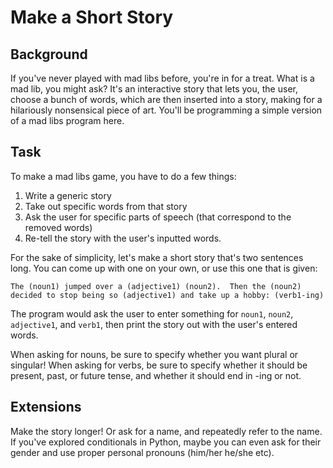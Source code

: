 # Make a Short Story

## Background

If you've never played with mad libs before, you're in for a treat.  What is a mad lib, you might ask?  It's an interactive story that lets you, the user, choose a bunch of words, which are then inserted into a story, making for a hilariously nonsensical piece of art.  You'll be programming a simple version of a mad libs program here.

## Task

To make a mad libs game, you have to do a few things:
1. Write a generic story
2. Take out specific words from that story
3. Ask the user for specific parts of speech (that correspond to the removed words)
4. Re-tell the story with the user's inputted words.

For the sake of simplicity, let's make a short story that's two sentences long.  You can come up with one on your own, or use this one that is given:

```
The (noun1) jumped over a (adjective1) (noun2).  Then the (noun2) decided to stop being so (adjective1) and take up a hobby: (verb1-ing)
```

The program would ask the user to enter something for `noun1`, `noun2`, `adjective1`, and `verb1`, then print the story out with the user's entered words.

When asking for nouns, be sure to specify whether you want plural or singular!  When asking for verbs, be sure to specify whether it should be present, past, or future tense, and whether it should end in -ing or not.


## Extensions

Make the story longer!  Or ask for a name, and repeatedly refer to the name.  If you've explored conditionals in Python, maybe you can even ask for their gender and use proper personal pronouns (him/her he/she etc).